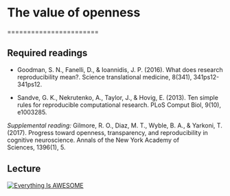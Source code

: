 # The value of openness
=======================

## Required readings

- Goodman, S. N., Fanelli, D., & Ioannidis, J. P. (2016). What does research reproducibility mean?. Science translational medicine, 8(341), 341ps12-341ps12.

- Sandve, G. K., Nekrutenko, A., Taylor, J., & Hovig, E. (2013). Ten simple rules for reproducible computational research. PLoS Comput Biol, 9(10), e1003285.

*Supplemental reading:* Gilmore, R. O., Diaz, M. T., Wyble, B. A., & Yarkoni, T. (2017). Progress toward openness, transparency, and reproducibility in cognitive neuroscience. Annals of the New York Academy of Sciences, 1396(1), 5.

## Lecture

[![Everything Is AWESOME](http://i.imgur.com/Ot5DWAW.png)](https://youtu.be/StTqXEQ2l-Y?t=35s "Everything Is AWESOME")
